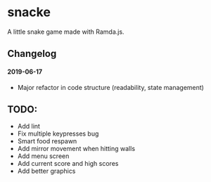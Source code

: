 # snacke
A little snake game made with Ramda.js.

## Changelog
#### 2019-06-17
- Major refactor in code structure (readability, state management)

## TODO:
- Add lint
- Fix multiple keypresses bug
- Smart food respawn
- Add mirror movement when hitting walls
- Add menu screen
- Add current score and high scores
- Add better graphics
